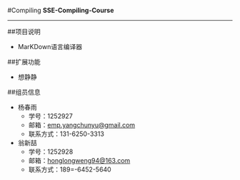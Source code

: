 #Compiling
**SSE-Compiling-Course**

-----

##项目说明

* MarKDown语言编译器

##扩展功能
* 想静静

##组员信息
* 杨春雨
	* 学号：1252927
	* 邮箱：emp.yangchunyu@gmail.com
	* 联系方式：131-6250-3313
* 翁新喆
	* 学号：1252928
	* 邮箱：honglongweng94@163.com
	* 联系方式：189=-6452-5640